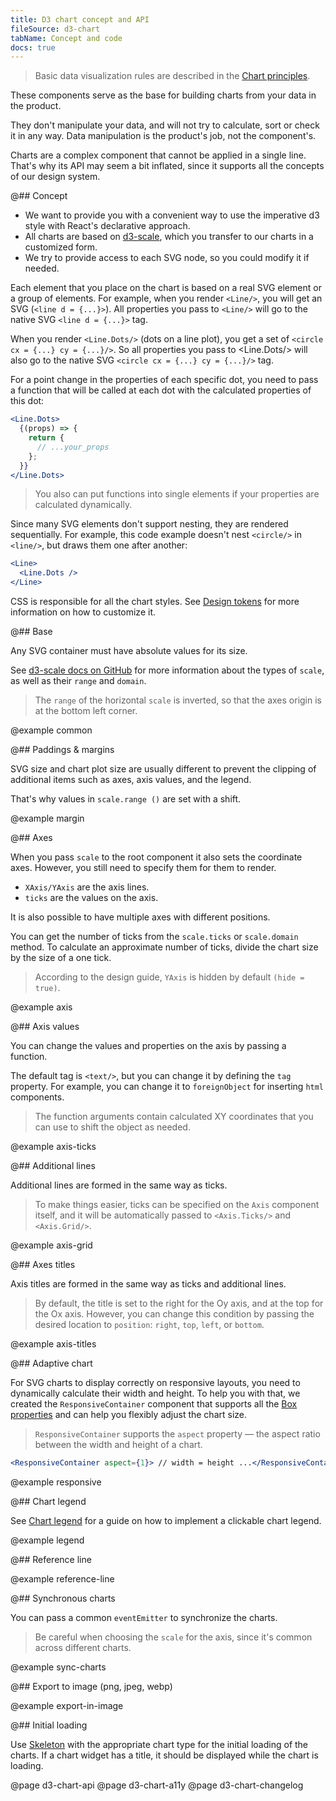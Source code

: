 ```yaml
---
title: D3 chart concept and API
fileSource: d3-chart
tabName: Concept and code
docs: true
---
```


> Basic data visualization rules are described in the [Chart principles](/data-display/chart/).

These components serve as the base for building charts from your data in the product.

They don't manipulate your data, and will not try to calculate, sort or check it in any way. Data manipulation is the product's job, not the component's.

Charts are a complex component that cannot be applied in a single line. That's why its API may seem a bit inflated, since it supports all the concepts of our design system.

@## Concept

- We want to provide you with a convenient way to use the imperative d3 style with React's declarative approach.
- All charts are based on [d3-scale](https://github.com/d3/d3-scale), which you transfer to our charts in a customized form.
- We try to provide access to each SVG node, so you could modify it if needed.

Each element that you place on the chart is based on a real SVG element or a group of elements. For example, when you render `<Line/>`, you will get an SVG (`<line d = {...}>`). All properties you pass to `<Line/>` will go to the native SVG `<line d = {...}>` tag.

When you render `<Line.Dots/>` (dots on a line plot), you get a set of `<circle cx = {...} cy = {...}/>`. So all properties you pass to <Line.Dots/> will also go to the native SVG `<circle cx = {...} cy = {...}/>` tag.

For a point change in the properties of each specific dot, you need to pass a function that will be called at each dot with the calculated properties of this dot:

```jsx
<Line.Dots>
  {(props) => {
    return {
      // ...your_props
    };
  }}
</Line.Dots>
```

> You also can put functions into single elements if your properties are calculated dynamically.

Since many SVG elements don't support nesting, they are rendered sequentially. For example, this code example doesn't nest `<circle/>` in `<line/>`, but draws them one after another:

```jsx
<Line>
  <Line.Dots />
</Line>
```

CSS is responsible for all the chart styles. See [Design tokens](/style/design-tokens/themes/) for more information on how to customize it.

@## Base

Any SVG container must have absolute values for its size.

See [d3-scale docs on GitHub](https://github.com/d3/d3-scale) for more information about the types of `scale`, as well as their `range` and `domain`.

> The `range` of the horizontal `scale` is inverted, so that the axes origin is at the bottom left corner.

@example common

@## Paddings & margins

SVG size and chart plot size are usually different to prevent the clipping of additional items such as axes, axis values, and the legend.

That's why values in `scale.range ()` are set with a shift.

@example margin

@## Axes

When you pass `scale` to the root component it also sets the coordinate axes. However, you still need to specify them for them to render.

- `XAxis/YAxis` are the axis lines.
- `ticks` are the values on the axis.

It is also possible to have multiple axes with different positions.

You can get the number of ticks from the `scale.ticks` or `scale.domain` method. To calculate an approximate number of ticks, divide the chart size by the size of a one tick.

> According to the design guide, `YAxis` is hidden by default `(hide = true)`.

@example axis

@## Axis values

You can change the values and properties on the axis by passing a function.

The default tag is `<text/>`, but you can change it by defining the `tag` property. For example, you can change it to `foreignObject` for inserting `html` components.

> The function arguments contain calculated XY coordinates that you can use to shift the object as needed.

@example axis-ticks

@## Additional lines

Additional lines are formed in the same way as ticks.

> To make things easier, ticks can be specified on the `Axis` component itself, and it will be automatically passed to `<Axis.Ticks/>` and `<Axis.Grid/>`.

@example axis-grid

@## Axes titles

Axis titles are formed in the same way as ticks and additional lines.

> By default, the title is set to the right for the Oy axis, and at the top for the Ox axis. However, you can change this condition by passing the desired location to `position`: `right`, `top`, `left`, or `bottom`.

@example axis-titles

@## Adaptive chart

For SVG charts to display correctly on responsive layouts, you need to dynamically calculate their width and height. To help you with that, we created the `ResponsiveContainer` component that supports all the [Box properties](/layout/box-system/box-api) and can help you flexibly adjust the chart size.

> `ResponsiveContainer` supports the `aspect` property — the aspect ratio between the width and height of a chart.

```jsx
<ResponsiveContainer aspect={1}> // width = height ...</ResponsiveContainer>
```

@example responsive

@## Chart legend

See [Chart legend](/data-display/chart-legend/) for a guide on how to implement a clickable chart legend.

@example legend

@## Reference line

@example reference-line

@## Synchronous charts

You can pass a common `eventEmitter` to synchronize the charts.

> Be careful when choosing the `scale` for the axis, since it's common across different charts.

@example sync-charts

@## Export to image (png, jpeg, webp)

@example export-in-image

@## Initial loading

Use [Skeleton](/components/skeleton/) with the appropriate chart type for the initial loading of the charts. If a chart widget has a title, it should be displayed while the chart is loading.

@page d3-chart-api
@page d3-chart-a11y
@page d3-chart-changelog
